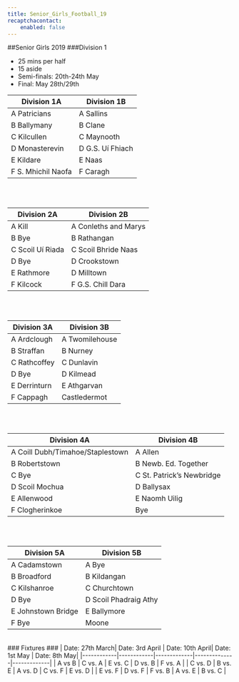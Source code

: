 ```yaml
---
title: Senior_Girls_Football_19
recaptchacontact:
    enabled: false
---
```


##Senior Girls 2019
###Division 1
* 25 mins per half 
* 15 aside
* Semi-finals: 20th-24th May
* Final: May 28th/29th

| Division 1A  | Division 1B |
|--------------|-------------|
| A Patricians |A Sallins |
| B Ballymany |B Clane |
|C Kilcullen | C Maynooth|
|D Monasterevin |D G.S. Uí Fhiach |
|E Kildare |E Naas |
|F S. Mhichil Naofa |F Caragh |

<br>
<br>

|Division 2A | Division 2B|
|---------------|----------------|
|A Kill |A Conleths and Marys|
|B Bye |B Rathangan |
|C Scoil Uí Riada |C Scoil Bhride Naas |
|D Bye |D Crookstown|
|E Rathmore |D Milltown|
|F Kilcock |F G.S. Chill Dara |

<br>
<br>

|Division 3A | Division 3B|
|---------------|----------------|
|A Ardclough |A Twomilehouse|
|B Straffan |B Nurney|
|C Rathcoffey |C Dunlavin|
|D Bye |D Kilmead|
|E Derrinturn |E Athgarvan|
|F Cappagh | Castledermot|

<br>
<br>

|Division 4A |Division 4B|
|---------------|---------------|
|A Coill Dubh/Timahoe/Staplestown|A Allen|
|B Robertstown |B Newb. Ed. Together|
|C Bye |C St. Patrick’s Newbridge|
|D Scoil Mochua|D Ballysax|
|E Allenwood|E Naomh Uilig|
|F Clogherinkoe| Bye|

<br>
<br>

|Division 5A|Division 5B|
|---------------|---------------|
|A Cadamstown |A Bye|
|B Broadford|B Kildangan|
|C Kilshanroe|C Churchtown|
|D Bye|D Scoil Phadraig Athy|
|E Johnstown Bridge|E Ballymore|
|F Bye| Moone|

<br>
### Fixtures ###
| Date: 27th March| Date: 3rd April | Date: 10th April| Date: 1st May | Date: 8th May|
|------------|------------|-------------|--------------|-------------|
| A vs B | C vs. A | E vs. C | D vs. B | F vs. A |
| C vs. D | B vs. E | A vs. D | C vs. F | E vs. D |
| E vs. F | D vs. F | F vs. B | A vs. E | B vs. C |

